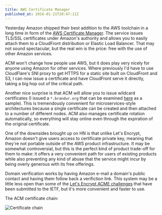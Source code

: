 ```yaml
---
title: AWS Certificate Manager
published_at: 2016-01-21T20:47:11Z
---
```


Yesterday Amazon shipped their best addition to the AWS toolchain in a long
time in form of the [AWS Certificate Manager][blog]. The service issues TLS/SSL
certificates under Amazon's authority and allows you to easily attach them to a
CloudFront distribution or Elastic Load Balancer. That may not sound
spectacular, but the real win is the price: free with the use of other Amazon
services.

ACM won't change how people use AWS, but it does play very nicely for anyone
using Amazon for other services. Where previously I'd have to use CloudFlare's
SNI proxy to get HTTPS for a static site built on CloudFront and S3, I can now
issue a certificate and have CloudFront serve it directly, taking a big hop out
of the critical path.

Another nice surprise is that ACM will allow you to issue wildcard certificates
(I issued a `*.brandur.org` that can be examined [here][drop] as a sample).
This is tremendously convenient for microservices-style architectures because a
single certificate can be created and then attached to a number of different
nodes. ACM also manages certificate rotation automatically, so everything will
stay online even through the expiration of the original certificate.

One of the downsides brought up on HN is that unlike Let's Encrypt, Amazon
doesn't give users access to certificate private key, meaning that they're not
portable outside of the AWS product infrastructure. It may be somewhat
controversial, but this is the perfect kind of product trade-off for them to
make: it offers a very convenient path for users of existing products while
also preventing any kind of abuse that the service might incur by being overly
generous with its free offerings.

Domain verification works by having Amazon e-mail a domain's public contact and
having them follow back a verifiction link. This system may be a little less
open than some of the [Let's Encrypt ACME challenges][acme] that have been
submitted to the IETF, but it's more convenient and faster to use.

The ACM certificate chain:

![Certificate chain](/assets/fragments/acm/chain.png)

[acme]: https://github.com/ietf-wg-acme/acme
[blog]: https://aws.amazon.com/blogs/aws/new-aws-certificate-manager-deploy-ssltls-based-apps-on-aws/
[drop]: https://drop.brandur.org/certificate.txt
